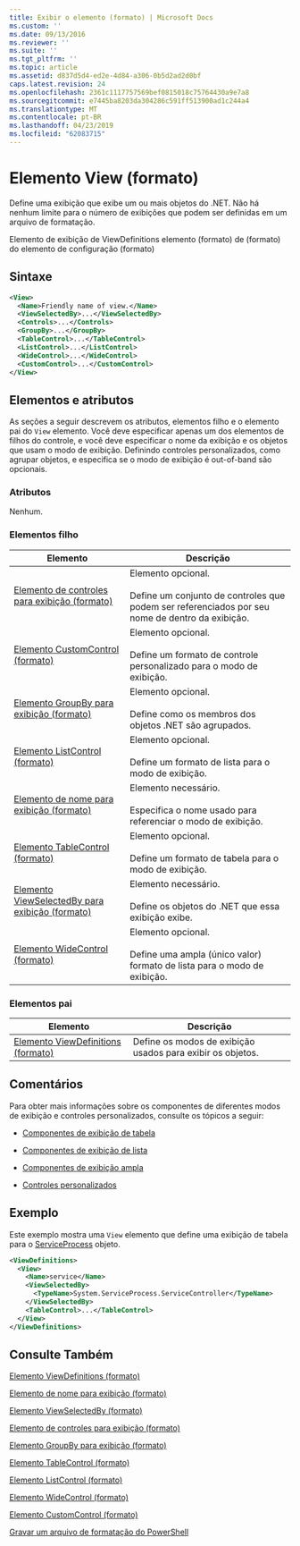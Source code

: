 ```yaml
---
title: Exibir o elemento (formato) | Microsoft Docs
ms.custom: ''
ms.date: 09/13/2016
ms.reviewer: ''
ms.suite: ''
ms.tgt_pltfrm: ''
ms.topic: article
ms.assetid: d837d5d4-ed2e-4d84-a306-0b5d2ad2d0bf
caps.latest.revision: 24
ms.openlocfilehash: 2361c1117757569bef0815018c75764430a9e7a8
ms.sourcegitcommit: e7445ba8203da304286c591ff513900ad1c244a4
ms.translationtype: MT
ms.contentlocale: pt-BR
ms.lasthandoff: 04/23/2019
ms.locfileid: "62083715"
---
```

# <a name="view-element-format"></a>Elemento View (formato)

Define uma exibição que exibe um ou mais objetos do .NET. Não há nenhum limite para o número de exibições que podem ser definidas em um arquivo de formatação.

Elemento de exibição de ViewDefinitions elemento (formato) de (formato) do elemento de configuração (formato)

## <a name="syntax"></a>Sintaxe

```xml
<View>
  <Name>Friendly name of view.</Name>
  <ViewSelectedBy>...</ViewSelectedBy>
  <Controls>...</Controls>
  <GroupBy>...</GroupBy>
  <TableControl>...</TableControl>
  <ListControl>...</ListControl>
  <WideControl>...</WideControl>
  <CustomControl>...</CustomControl>
</View>
```

## <a name="attributes-and-elements"></a>Elementos e atributos

As seções a seguir descrevem os atributos, elementos filho e o elemento pai do `View` elemento. Você deve especificar apenas um dos elementos de filhos do controle, e você deve especificar o nome da exibição e os objetos que usam o modo de exibição. Definindo controles personalizados, como agrupar objetos, e especifica se o modo de exibição é out-of-band são opcionais.

### <a name="attributes"></a>Atributos

Nenhum.

### <a name="child-elements"></a>Elementos filho

|Elemento|Descrição|
|-------------|-----------------|
|[Elemento de controles para exibição (formato)](./controls-element-for-view-format.md)|Elemento opcional.<br /><br /> Define um conjunto de controles que podem ser referenciados por seu nome de dentro da exibição.|
|[Elemento CustomControl (formato)](./customcontrol-element-for-groupby-format.md)|Elemento opcional.<br /><br /> Define um formato de controle personalizado para o modo de exibição.|
|[Elemento GroupBy para exibição (formato)](./groupby-element-for-view-format.md)|Elemento opcional.<br /><br /> Define como os membros dos objetos .NET são agrupados.|
|[Elemento ListControl (formato)](./listcontrol-element-format.md)|Elemento opcional.<br /><br /> Define um formato de lista para o modo de exibição.|
|[Elemento de nome para exibição (formato)](./name-element-for-view-format.md)|Elemento necessário.<br /><br /> Especifica o nome usado para referenciar o modo de exibição.|
|[Elemento TableControl (formato)](./tablecontrol-element-format.md)|Elemento opcional.<br /><br /> Define um formato de tabela para o modo de exibição.|
|[Elemento ViewSelectedBy para exibição (formato)](./viewselectedby-element-format.md)|Elemento necessário.<br /><br /> Define os objetos do .NET que essa exibição exibe.|
|[Elemento WideControl (formato)](./widecontrol-element-format.md)|Elemento opcional.<br /><br /> Define uma ampla (único valor) formato de lista para o modo de exibição.|

### <a name="parent-elements"></a>Elementos pai

|Elemento|Descrição|
|-------------|-----------------|
|[Elemento ViewDefinitions (formato)](./viewdefinitions-element-format.md)|Define os modos de exibição usados para exibir os objetos.|

## <a name="remarks"></a>Comentários

Para obter mais informações sobre os componentes de diferentes modos de exibição e controles personalizados, consulte os tópicos a seguir:

- [Componentes de exibição de tabela](./creating-a-table-view.md)

- [Componentes de exibição de lista](./creating-a-list-view.md)

- [Componentes de exibição ampla](./creating-a-wide-view.md)

- [Controles personalizados](./creating-custom-controls.md)

## <a name="example"></a>Exemplo

Este exemplo mostra uma `View` elemento que define uma exibição de tabela para o [ServiceProcess](/dotnet/api/System.ServiceProcess.ServiceController) objeto.

```xml
<ViewDefinitions>
  <View>
    <Name>service</Name>
    <ViewSelectedBy>
      <TypeName>System.ServiceProcess.ServiceController</TypeName>
    </ViewSelectedBy>
    <TableControl>...</TableControl>
  </View>
</ViewDefinitions>

```

## <a name="see-also"></a>Consulte Também

[Elemento ViewDefinitions (formato)](./viewdefinitions-element-format.md)

[Elemento de nome para exibição (formato)](./name-element-for-view-format.md)

[Elemento ViewSelectedBy (formato)](./viewselectedby-element-format.md)

[Elemento de controles para exibição (formato)](./controls-element-for-view-format.md)

[Elemento GroupBy para exibição (formato)](./groupby-element-for-view-format.md)

[Elemento TableControl (formato)](./tablecontrol-element-format.md)

[Elemento ListControl (formato)](./listcontrol-element-format.md)

[Elemento WideControl (formato)](./widecontrol-element-format.md)

[Elemento CustomControl (formato)](./customcontrol-element-for-groupby-format.md)

[Gravar um arquivo de formatação do PowerShell](./writing-a-powershell-formatting-file.md)
